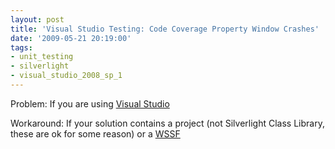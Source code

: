 ```yaml
---
layout: post
title: 'Visual Studio Testing: Code Coverage Property Window Crashes'
date: '2009-05-21 20:19:00'
tags:
- unit_testing
- silverlight
- visual_studio_2008_sp_1
---
```


Problem: If you are using [Visual Studio](http://www.microsoft.com/visualstudio/en-us/default.mspx)

Workaround: If your solution contains a project (not Silverlight Class Library, these are ok for some reason) or a [WSSF](http://www.codeplex.com/servicefactory)